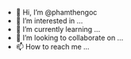 - 👋 Hi, I’m @phamthengoc
- 👀 I’m interested in ...
- 🌱 I’m currently learning ...
- 💞️ I’m looking to collaborate on ...
- 📫 How to reach me ...

<!---
phamthengoc/phamthengoc is a ✨ special ✨ repository because its `README.md` (this file) appears on your GitHub profile.
You can click the Preview link to take a look at your changes.
--->
